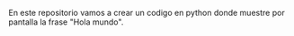 En este repositorio vamos a crear un codigo en python donde muestre por pantalla la frase "Hola mundo".
